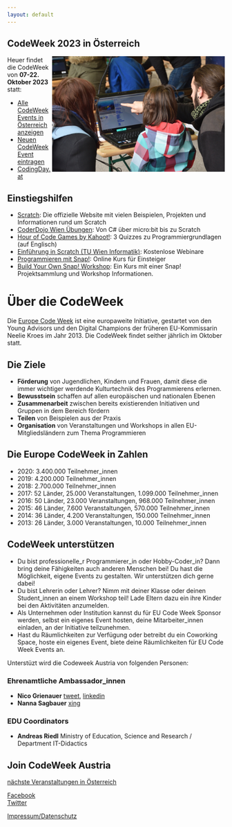 ```yaml
---
layout: default
---
```


## CodeWeek 2023 in Österreich

<img align="right" width="400px" src="CodeWeek_impression.jpg">

Heuer findet die CodeWeek von **07-22. Oktober 2023** statt:

- [Alle CodeWeek Events in Österreich anzeigen](https://codeweek.eu/search/?q=&country_iso=AT&past=no)
- [Neuen CodeWeek Event eintragen](https://codeweek.eu/add)
- [CodingDay.at](http://www.codingday.at/)

## Einstiegshilfen

* [Scratch](https://scratch.mit.edu/): Die offizielle Website mit vielen Beispielen, Projekten und Informationen rund um Scratch
* [CoderDojo Wien Übungen](https://wien.coderdojo.net/exercises/): Von C# über micro:bit bis zu Scratch
* [Hour of Code Games by Kahoot!](https://kahoot.com/explore/collections/hour-code-games-kahoot/): 3 Quizzes zu Programmiergrundlagen (auf Englisch)
* [Einführung in Scratch (TU Wien Informatik)](https://www.ada.wien/live-webinar-scratch/): Kostenlose Webinare
* [Programmieren mit Snap!](https://open.sap.com/courses/snap1-1-de/): Online Kurs für Einsteiger
* [Build Your Own Snap! Workshop](https://open.sap.com/courses/snap1-ttt): Ein Kurs mit einer Snap! Projektsammlung und Workshop Informationen.

<a name="About"></a>
# Über die CodeWeek
Die [Europe Code Week](http://www.codeweek.eu/) ist eine europaweite Initiative, gestartet von den Young Advisors und den Digital Champions der früheren EU-Kommissarin Neelie Kroes im Jahr 2013. Die CodeWeek findet seither jährlich im Oktober statt.

## Die Ziele
*   **Förderung** von Jugendlichen, Kindern und Frauen, damit diese die immer wichtiger werdende Kulturtechnik des Programmierens erlernen.
*   **Bewusstsein** schaffen auf allen europäischen und nationalen Ebenen
*   **Zusammenarbeit** zwischen bereits existierenden Initiativen und Gruppen in dem Bereich fördern
*   **Teilen** von Beispielen aus der Praxis
*   **Organisation** von Veranstaltungen und Workshops in allen EU-Mitgliedsländern zum Thema Programmieren

## Die Europe CodeWeek in Zahlen

- 2020: 3.400.000 Teilnehmer_innen
- 2019: 4.200.000 Teilnehmer_innen
- 2018: 2.700.000 Teilnehmer_innen
- 2017: 52 Länder, 25.000 Veranstaltungen, 1.099.000 Teilnehmer_innen
- 2016: 50 Länder, 23.000 Veranstaltungen, 968.000 Teilnehmer_innen
- 2015: 46 Länder, 7.600 Veranstaltungen, 570.000 Teilnehmer_innen
- 2014: 36 Länder, 4.200 Veranstaltungen, 150.000 Teilnehmer_innen
- 2013: 26 Länder, 3.000 Veranstaltungen, 10.000 Teilnehmer_innen

## CodeWeek unterstützen

*   Du bist professionelle_r Programmierer_in oder Hobby-Coder_in? Dann bring deine Fähigkeiten auch anderen Menschen bei! Du hast die Möglichkeit, eigene Events zu gestalten. Wir unterstützen dich gerne dabei!
*   Du bist Lehrerin oder Lehrer? Nimm mit deiner Klasse oder deinen Student_innen an einem Workshop teil! Lade Eltern dazu ein ihre Kinder bei den Aktivitäten anzumelden.
*   Als Unternehmen oder Institution kannst du für EU Code Week Sponsor werden, selbst ein eigenes Event hosten, deine Mitarbeiter_innen einladen, an der Initiative teilzunehmen.
*   Hast du Räumlichkeiten zur Verfügung oder betreibt du ein Coworking Space, hoste ein eigenes Event, biete deine Räumlichkeiten für EU Code Week Events an.

Unterstüzt wird die Codeweek Austria von folgenden Personen:

### Ehrenamtliche Ambassador_innen
*   **Nico Grienauer** <a href="https://www.twitter.com/grienauer" target="_blank">tweet</a>, <a href="https://www.linkedin.com/in/grienauer/" target="_blank">linkedin</a>
*   **Nanna Sagbauer** <a href="https://www.xing.com/profile/Nanna_Sagbauer" target="_blank">xing</a>

### EDU Coordinators
*   **Andreas Riedl** Ministry of Education, Science and Research / Department IT-Didactics

## Join CodeWeek Austria

<a href="https://codeweek.eu/search/?q=&country_iso=AT&past=no" target="_blank">nächste Veranstaltungen in Österreich</a>  

<a href="https://www.facebook.com/CodeWeekAT/" target="_blank">Facebook</a>  
<a href="https://twitter.com/codeweekat/" target="_blank">Twitter</a>  

[Impressum/Datenschutz](impressum.md)
<!-- Matomo -->
<script type="text/javascript">
  var _paq = window._paq || [];
  /* tracker methods like "setCustomDimension" should be called before "trackPageView" */
  _paq.push(['trackPageView']);
  _paq.push(['enableLinkTracking']);
  (function() {
    var u="//matomo.acolono.com/";
    _paq.push(['setTrackerUrl', u+'matomo.php']);
    _paq.push(['setSiteId', '7']);
    var d=document, g=d.createElement('script'), s=d.getElementsByTagName('script')[0];
    g.type='text/javascript'; g.async=true; g.defer=true; g.src=u+'matomo.js'; s.parentNode.insertBefore(g,s);
  })();
</script>
<!-- End Matomo Code -->
